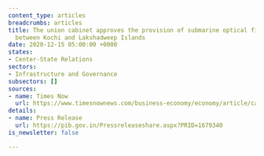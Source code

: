```yaml
---
content_type: articles
breadcrumbs: articles
title: The union cabinet approves the provision of submarine optical fibre cable connectivity
  between Kochi and Lakshadweep Islands
date: 2020-12-15 05:00:00 +0000
states:
- Center-State Relations
sectors:
- Infrastructure and Governance
subsectors: []
sources:
- name: Times Now
  url: https://www.timesnownews.com/business-economy/economy/article/cabinet-clears-kli-project-for-optical-fibre-connectivity-between-kochi-lakshadweep-islands/692570
details:
- name: Press Release
  url: https://pib.gov.in/Pressreleaseshare.aspx?PRID=1679340
is_newsletter: false

---
```

